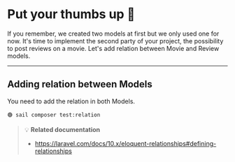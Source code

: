 # Put your thumbs up 🎯

If you remember, we created two models at first but we only used one for now.
It's time to implement the second party of your project, the possibility to post reviews on a movie.
Let's add relation between Movie and Review models.

--------------------------------------------------------------------------------

## Adding relation between Models

You need to add the relation in both Models.

```
🟢 sail composer test:relation
```

> 💡 **Related documentation**
> - https://laravel.com/docs/10.x/eloquent-relationships#defining-relationships

